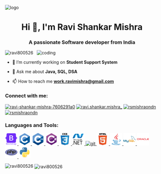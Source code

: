 ![logo](https://png.pngtree.com/template/20220505/ourmid/pngtree-programming-and-coding-banner-working-image_1312497.jpg)

<h1 align="center">Hi 👋, I'm Ravi Shankar Mishra</h1>
<h3 align="center">A passionate Software developer from India</h3>

<img align="right" alt="coding" width="400" src="https://github.com/ravi800526/ravi800526/assets/121346972/eee55bcf-dde6-4a96-8da2-c94294d600ed">

<p align="left"> <img src="https://komarev.com/ghpvc/?username=ravi800526&label=Profile%20views&color=0e75b6&style=flat" alt="ravi800526" /> </p>

- 🔭 I’m currently working on **Student Support System**

- 💬 Ask me about **Java, SQL, DSA**

- 📫 How to reach me **work.ravimishra@gmail.com**

<h3 align="left">Connect with me:</h3>
<p align="left">
<a href="https://linkedin.com/in/ravi-shankar-mishra-7606291a0" target="blank"><img align="center" src="https://raw.githubusercontent.com/rahuldkjain/github-profile-readme-generator/master/src/images/icons/Social/linked-in-alt.svg" alt="ravi-shankar-mishra-7606291a0" height="30" width="40" /></a>
<a href="https://instagram.com/ravi.shankar.mishra_" target="blank"><img align="center" src="https://raw.githubusercontent.com/rahuldkjain/github-profile-readme-generator/master/src/images/icons/Social/instagram.svg" alt="ravi.shankar.mishra_" height="30" width="40" /></a>
<a href="https://www.hackerrank.com/profile/rsmishra800526" target="blank"><img align="center" src="https://raw.githubusercontent.com/rahuldkjain/github-profile-readme-generator/master/src/images/icons/Social/hackerrank.svg" alt="rsmishraondn" height="30" width="40" /></a>
<a href="https://auth.geeksforgeeks.org/user/rsmishraondn" target="blank"><img align="center" src="https://raw.githubusercontent.com/rahuldkjain/github-profile-readme-generator/master/src/images/icons/Social/geeks-for-geeks.svg" alt="rsmishraondn" height="30" width="40" /></a>
</p>

<h3 align="left">Languages and Tools:</h3>
<p align="left"> <a href="https://getbootstrap.com" target="_blank" rel="noreferrer"> <img src="https://raw.githubusercontent.com/devicons/devicon/master/icons/bootstrap/bootstrap-plain-wordmark.svg" alt="bootstrap" width="40" height="40"/> </a> <a href="https://www.cprogramming.com/" target="_blank" rel="noreferrer"> <img src="https://raw.githubusercontent.com/devicons/devicon/master/icons/c/c-original.svg" alt="c" width="40" height="40"/> </a> <a href="https://www.w3schools.com/cpp/" target="_blank" rel="noreferrer"> <img src="https://raw.githubusercontent.com/devicons/devicon/master/icons/cplusplus/cplusplus-original.svg" alt="cplusplus" width="40" height="40"/> </a> <a href="https://www.w3schools.com/cs/" target="_blank" rel="noreferrer"> <img src="https://raw.githubusercontent.com/devicons/devicon/master/icons/csharp/csharp-original.svg" alt="csharp" width="40" height="40"/> </a> <a href="https://www.w3schools.com/css/" target="_blank" rel="noreferrer"> <img src="https://raw.githubusercontent.com/devicons/devicon/master/icons/css3/css3-original-wordmark.svg" alt="css3" width="40" height="40"/> </a> <a href="https://dotnet.microsoft.com/" target="_blank" rel="noreferrer"> <img src="https://raw.githubusercontent.com/devicons/devicon/master/icons/dot-net/dot-net-original-wordmark.svg" alt="dotnet" width="40" height="40"/> </a> <a href="https://git-scm.com/" target="_blank" rel="noreferrer"> <img src="https://www.vectorlogo.zone/logos/git-scm/git-scm-icon.svg" alt="git" width="40" height="40"/> </a> <a href="https://www.w3.org/html/" target="_blank" rel="noreferrer"> <img src="https://raw.githubusercontent.com/devicons/devicon/master/icons/html5/html5-original-wordmark.svg" alt="html5" width="40" height="40"/> </a> <a href="https://www.java.com" target="_blank" rel="noreferrer"> <img src="https://raw.githubusercontent.com/devicons/devicon/master/icons/java/java-original.svg" alt="java" width="40" height="40"/> </a> <a href="https://www.mysql.com/" target="_blank" rel="noreferrer"> <img src="https://raw.githubusercontent.com/devicons/devicon/master/icons/mysql/mysql-original-wordmark.svg" alt="mysql" width="40" height="40"/> </a> <a href="https://www.oracle.com/" target="_blank" rel="noreferrer"> <img src="https://raw.githubusercontent.com/devicons/devicon/master/icons/oracle/oracle-original.svg" alt="oracle" width="40" height="40"/> </a> <a href="https://www.php.net" target="_blank" rel="noreferrer"> <img src="https://raw.githubusercontent.com/devicons/devicon/master/icons/php/php-original.svg" alt="php" width="40" height="40"/> </a> <a href="https://www.python.org" target="_blank" rel="noreferrer"> <img src="https://raw.githubusercontent.com/devicons/devicon/master/icons/python/python-original.svg" alt="python" width="40" height="40"/> </a> </p>

<p><img align="left" src="https://github-readme-stats.vercel.app/api/top-langs?username=ravi800526&show_icons=true&locale=en&layout=compact" alt="ravi800526" /></p>

<p>&nbsp;<img align="center" src="https://github-readme-stats.vercel.app/api?username=ravi800526&show_icons=true&locale=en" alt="ravi800526" /></p>


